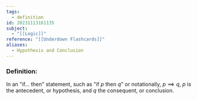 ```yaml
---
tags:
  - definition
id: 20231113161135
subject:
  - "[[Logic]]"
reference: "[[Underdown Flashcards]]"
aliases:
  - Hypothesis and Conclusion
---
```

### Definition:
In an "if... then" statement, such as "if $p$ then $q$" or notationally, $p \implies q$, $p$ is the antecedent, or hypothesis, and $q$ the consequent, or conclusion. 